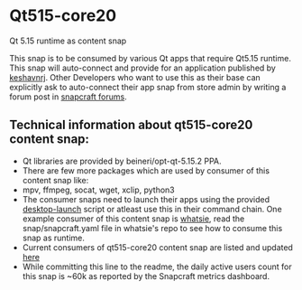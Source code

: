 
# Qt515-core20
Qt 5.15 runtime as content snap

This snap is to be consumed by various Qt apps that require Qt5.15 runtime. This snap will auto-connect and provide for an application published by [keshavnrj](https://snapcraft.io/search?q=keshavnrj). Other Developers who want to use this as their base can explicitly ask to auto-connect their app snap from store admin by writing a forum post in [snapcraft forums](https://forum.snapcraft.io/).

## Technical information about qt515-core20 content snap:

- Qt libraries are provided by beineri/opt-qt-5.15.2 PPA.
- There are few more packages which are used by consumer of this content snap like:
 - mpv, ffmpeg, socat, wget, xclip, python3
- The consumer snaps need to launch their apps using the provided [desktop-launch](https://github.com/keshavbhatt/qt515-core20/blob/main/snap_launcher/bin/desktop-launch) script or atleast use this in their command chain. One example consumer of this content snap is [whatsie](https://github.com/keshavbhatt/whatsie), read the snap/snapcraft.yaml file in whatsie's repo to see how to consume this snap as runtime.
- Current consumers of qt515-core20 content snap are listed and updated [here](https://gist.github.com/keshavbhatt/75f622373e2b57cd99ccd8f8a70d5b18)
- While committing this line to the readme, the daily active users count for this snap is ~60k as reported by the Snapcraft metrics dashboard.
